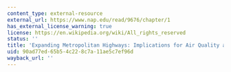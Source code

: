 ```yaml
---
content_type: external-resource
external_url: https://www.nap.edu/read/9676/chapter/1
has_external_license_warning: true
license: https://en.wikipedia.org/wiki/All_rights_reserved
status: ''
title: 'Expanding Metropolitan Highways: Implications for Air Quality and Energy Use'
uid: 90ad77ed-65b5-4c22-8c7a-11ae5c7ef96d
wayback_url: ''
---
```

